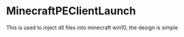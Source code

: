 # MinecraftPEClientLaunch
This is used to inject dll files into minecraft win10, the design is simple
